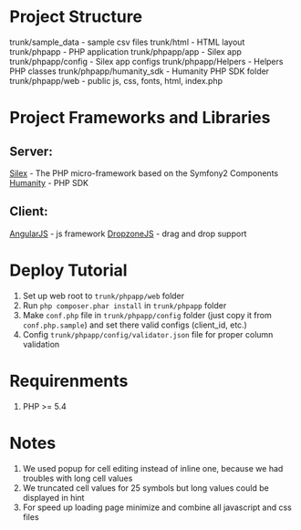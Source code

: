 Project Structure
=================
trunk/sample_data - sample csv files
trunk/html - HTML layout
trunk/phpapp - PHP application
trunk/phpapp/app - Silex app
trunk/phpapp/config - Silex app configs
trunk/phpapp/Helpers - Helpers PHP classes
trunk/phpapp/humanity_sdk - Humanity PHP SDK folder
trunk/phpapp/web - public js, css, fonts, html, index.php


Project Frameworks and Libraries
=================
## Server: 
[Silex](http://silex.sensiolabs.org/) - The PHP micro-framework based on the Symfony2 Components
[Humanity](https://github.com/humanityapp/php-sdk) - PHP SDK

## Client:
[AngularJS](https://angularjs.org/) - js framework
[DropzoneJS](http://www.dropzonejs.com/) - drag and drop support


Deploy Tutorial
=================
1. Set up web root to ```trunk/phpapp/web``` folder
2. Run ```php composer.phar install``` in ```trunk/phpapp``` folder
3. Make ```conf.php``` file in ```trunk/phpapp/config``` folder (just copy it from ```conf.php.sample```) and set there valid configs (client_id, etc.)
4. Config ```trunk/phpapp/config/validator.json``` file for proper column validation


Requirenments
=================
1. PHP >= 5.4


Notes
=================
1. We used popup for cell editing instead of inline one, because we had troubles with long cell values
2. We truncated cell values for 25 symbols but long values could be displayed in hint
3. For speed up loading page minimize and combine all javascript and css files